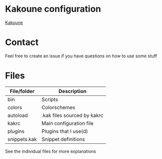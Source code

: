 # Kakoune configuration

[Kakoune](https://github.com/mawww/kakoune)


# Contact

Feel free to create an issue if you have questions on how to use some stuff

# Files

|File/folder  |Description                    |
|-------------|-------------------------------|
|bin          | Scripts                       |
|colors       | Colorschemes                  |
|autoload     | .kak files sourced by kakrc   |
|kakrc        | Main configuration file       |
|plugins      | Plugins that I use(d)        |
|snippets.kak | Snippet definitions           |

See the individual files for more explanations
